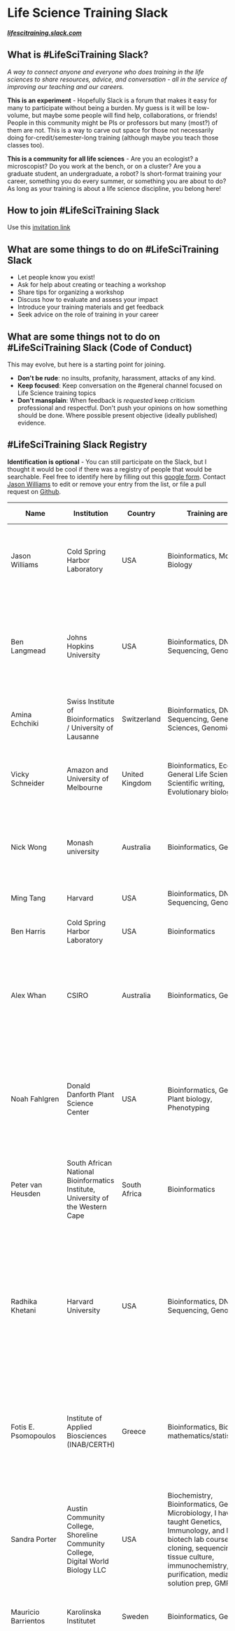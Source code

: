 # Life Science Training Slack

#### *[lifescitraining.slack.com](https://lifescitraining.slack.com)*


## What is #LifeSciTraining Slack?

*A way to connect anyone and everyone who does training in the life sciences to share resources, advice, and conversation - all in the service of improving our teaching and our careers.*

**This is an experiment** - Hopefully Slack is a forum that makes it easy for many to participate without being a burden. My guess is it will be low-volume, but maybe some people will find help, collaborations, or friends! People in this community might be PIs or professors but many (most?) of them are not. This is a way to carve out space for those not necessarily doing for-credit/semester-long training (although maybe you teach those classes too).

**This is a community for all life sciences** - Are you an ecologist? a microscopist? Do you work at the bench, or on a cluster? Are you a graduate student, an undergraduate, a robot? Is short-format training your career,  something you do every summer, or something you are about to do? As long as your training is about a life science discipline, you belong here!

## How to join #LifeSciTraining Slack

Use this [invitation link](https://join.slack.com/t/lifescitraining/shared_invite/enQtNDc2NDk2NzMyNjkyLTE0NTRmNzBkYTIxZTBjNWIzNDhjZjc0MjU1MmFjZDNiMWI5MWQ4MTQxMDA3MDg1OGFjNzlhOGY4NWY2NjczMmM)

## What are some things to do on #LifeSciTraining Slack

- Let people know you exist!
- Ask for help about creating or teaching a workshop
- Share tips for organizing a workshop
- Discuss how to evaluate and assess your impact
- Introduce your training materials and get feedback
- Seek advice on the role of training in your career


## What are some things not to do on #LifeSciTraining Slack (Code of Conduct)

This may evolve, but here is a starting point for joining.

- **Don't be rude**: no insults, profanity, harassment, attacks of any kind.
- **Keep focused**: Keep conversation on the #general channel focused on Life Science training topics
- **Don't mansplain**: When feedback is *requested* keep criticism professional and respectful. Don't push your opinions on how something should be done. Where possible present objective (ideally published) evidence.

## #LifeSciTraining Slack Registry

**Identification is optional** - You can still participate on the Slack, but I thought it would be cool if there was a registry of people that would be searchable.  Feel free to identify here by filling out this [google form](https://goo.gl/forms/ZBW1Vln3RXs5uvTx1). Contact [Jason Williams](mailto:williams@cshl.edu) to edit or remove your entry from the list, or file a pull request on [Github](https://github.com/JasonJWilliamsNY/LifeSciTrainingSlack). 

|Name|Institution|Country|Training areas|Training Frequency|Contact|Communities|Teaching Tags|URL|
|----|-----------|-------|--------------|------------------|-------|-----------|--------------|---|
|Jason Williams|Cold Spring Harbor Laboratory|USA|Bioinformatics, Molecular Biology| A few times a year|williams@cshl.edu, twitter: @JasonWilliamsNY|The Carpentries - Software, Data, Library Carpentry, CyVerse, NIH Data Commons|Molecular cloning, R, Python, Jupyter, Docker, cloud computing, RNA-Seq, education and assessment|[http://jasonjwilliamsny.github.io/profile/](http://jasonjwilliamsny.github.io/profile/)|
|Ben Langmead|Johns Hopkins University|USA|Bioinformatics, DNA Sequencing, Genomics|Once a year or less|ben.langmead@gmail.com|ISCB - International Society for Computational Biology, NIH - National Institutes of Health, NSF - National Science Foundation|algorithms, data structures, programming|[http://www.langmead-lab.org/teaching-materials](http://www.langmead-lab.org/teaching-materials)|
|Amina Echchiki|Swiss Institute of Bioinformatics / University of Lausanne|Switzerland|Bioinformatics, DNA Sequencing, General Life Sciences, Genomics|A few times a year|a.echchiki@gmail.com; twitter: @aechchik|ELIXIR, SIB Training |bioinformatics, genome assembly, long reads sequencing||
|Vicky Schneider|Amazon and University of Melbourne|United Kingdom |Bioinformatics, Ecology, General Life Sciences, Scientific writing, Evolutionary biologist |A few times a year|Mvschneiderg@gmail.com|Galaxy|Bioinformatics, population genetics, ecology and evolution of biodiversity, introduction to ML||
|Nick Wong|Monash university|Australia|Bioinformatics, Genomics|A few times a year|Nick.wong@monash.edu|ABACBS - Australian Bioinformatics and Computational Biology Society|R, genomics, RNA-Seq |[https://github.com/MonashBioinformaticsPlatform](https://github.com/MonashBioinformaticsPlatform)|
|Ming Tang|Harvard|USA|Bioinformatics, DNA Sequencing, Genomics|A few times a year|tangming2005@gmail.com|NIH - National Institutes of Health|ChIP-Seq, single cell RNA-Seq, unix shell, R, snakemake|[https://divingintogeneticsandgenomics.rbind.io/](https://divingintogeneticsandgenomics.rbind.io/)|
|Ben Harris|Cold Spring Harbor Laboratory|USA|Bioinformatics|Once a year or less|bharris@cshl.edu @b_harris_12||python||
|Alex Whan|CSIRO |Australia |Bioinformatics, Genomics|A few times a year|@alexwhan|ABACBS - Australian Bioinformatics and Computational Biology Society, The Carpentries - Software, Data, Library Carpentry|R, git||
|Noah Fahlgren|Donald Danforth Plant Science Center|USA|Bioinformatics, Genomics, Plant biology, Phenotyping|A few times a year|nfahlgren@danforthcenter.org, Twitter: @NoahFahlgren|ASPB - American Society of Plant Biology, ISCB - International Society for Computational Biology, NSF - National Science Foundation|image analysis, statistics, bioinformatics |[https://www.danforthcenter.org/scientists-research/principal-investigators/noah-fahlgren](https://www.danforthcenter.org/scientists-research/principal-investigators/noah-fahlgren)|
|Peter van Heusden|South African National Bioinformatics Institute, University of the Western Cape|South Africa|Bioinformatics|A few times a year|pvanheus|Galaxy, ASBCB - African Society for Bioinformatics and Computational Biology|python, microbial bioinformatics, galaxy||
|Radhika Khetani|Harvard University|USA|Bioinformatics, DNA Sequencing, Genomics|Once a month or more|khetani.r@gmail.com, rs_khetani|The Carpentries - Software, Data, Library Carpentry, Galaxy, GOBLET - Global Organisation for Bioinformatics Learning, Education & Training, H3ABioNet - Pan African Bioinformatics network|R, HPC, NGS, Data management|[https://hbctraining.github.io/main](https://hbctraining.github.io/main)|
|Fotis E. Psomopoulos|Institute of Applied Biosciences (INAB/CERTH) |Greece |Bioinformatics, Biology mathematics/statistics|A few times a year|@fopsom|The Carpentries - Software, Data, Library Carpentry, ELIXIR, ISCB - International Society for Computational Biology|NGS Data Analysis, R (Intro / Advanced), Machine Learning for Life Sciences, Reproducibility approaches (Docker, CWL) |[https://fpsom.github.io](https://fpsom.github.io)|
|Sandra Porter|Austin Community College, Shoreline Community College, Digital World Biology LLC|USA|Biochemistry, Bioinformatics, Genomics, Microbiology, I have also taught Genetics, Immunology, and lots of biotech lab courses - cloning, sequencing, tissue culture, immunochemistry, protein purification, media and solution prep, GMPs|A few times a year|digitalbio@gmail.com  @digitalbio|ASM - American Soceity for Microbiology, NSF - National Science Foundation, Bio-Link, NABT (National Association of Biology Teachers)|Bioinformatics for biologists, and Bioinformatics for biology instructors|[https://DWBio.com](https://DWBio.com)|
|Mauricio Barrientos|Karolinska Institutet|Sweden|Bioinformatics, Genomics|Once a year or less|mauricio.barrientos@ki.se||||
|Sonika Tyagi|Monash University |Australia |Bioinformatics, Biology mathematics/statistics, DNA Sequencing, General Life Sciences, Genomics, Health/medical sciences, Microbiology|A few times a year, Once a month or more|sonika.tyagi@monash.edu, @tsonika|ABACBS - Australian Bioinformatics and Computational Biology Society, The Carpentries - Software, Data, Library Carpentry, EMBL - European Molecular Biology Laboratory (and all EMBL-related projects), Galaxy, GOBLET - Global Organisation for Bioinformatics Learning, Education & Training|NGS, RADseq, alignment, de novo assembly, RNAseq, CHIPseq, metagenomics, cancer genomics. R, Python, HPC, open refine |[http://github.com/tsonika](http://github.com/tsonika)|
|Peter Hoyt|Oklahoma State University|USA|Bioinformatics, DNA Sequencing, Genomics, Molecular biology|A few times a year|peter.r.hoyt@okstate.edu  @peterrhoyt|The Carpentries - Software, Data, Library Carpentry, CyVerse|Bioinformatics, Genomics, Sequencing||
|Alyssa Valcourt|James Madison University|USA|Science Librarian who supports Chemistry, Biology, Physics, Geology|A few times a year|valcouah@jmu.edu @alyssavalcourt|ACRL- Association of College & Research Libraries|||
|Conor Meehan|Institute of Tropical Medicine|Belgium|Bioinformatics, DNA Sequencing, Genomics, Health/medical sciences|A few times a year|con_meehan||phylogenetics, molecular epidemiology, pathogen dynamics||
|Julie McMurry|OSU|USA|Health/medical sciences, GSuite for team science|A few times a year|@figgyjam|NIH - National Institutes of Health|gsuite, data science|[https://data2health.github.io/mtip-tutorial/](https://data2health.github.io/mtip-tutorial/)|
|Emily Lescak|University of Alaska |USA|Bioinformatics, General Life Sciences, Microbiology, Microscopy, Scientific writing, science communication|A few times a year|elescak@alaska.edu; @elescak|Genetics Society of America|science communication, bioinformatics||
|Olabode Ajayi|University of the Western Cape/SANBI|South Africa|Bioinformatics, Biology mathematics/statistics, DNA Sequencing, Genomics, Proteomics|Once a year or less|3004115@myuwc.ac.za|The Carpentries - Software, Data, Library Carpentry, Galaxy, H3ABioNet - Pan African Bioinformatics network, ISCB - International Society for Computational Biology, NIH - National Institutes of Health|Bioinformatics and Datascience|[https://github.com/boratonAJ](https://github.com/boratonAJ)|
|Lex Nederbragt|University of Oslo|Norway|Bioinformatics|A few times a year|lex.nederbragt@ibv.uio.no Twitter: [@lexnederbragt](twitter.com/lexnederbragt)|The Carpentries - Software and Data Carpentry|Bioinformatics, Good Practice in Computational Biology, Reproducibility in Computational Biology, Sequencing data analysis|[https://github.com/lexnederbragt](https://github.com/lexnederbragt)|
|Lisa Federer|National Library of Medicicne|USA|Scientific writing, data management and visualization, R programming|Once a year or less|lisa.federer@nih.gov|NIH - National Institutes of Health|R, data management, data visualization, text mining|[https://github.com/informationista/](https://github.com/informationista/)|
|Lee Katz|Enteric Diseases Laboratory Branch, Centers for Disease Control and Prevention|USA|Bioinformatics|Once a year or less|@lskatz||genomic epidemiology, comparative genomics||
|Adrian Gomez|Cold Spring Harbor Laboratory|USA|General Life Sciences, Neuroscience, Neurobiologist turned Science Informationist|A few times a year|@cheech_gomez|NIH - National Institutes of Health, NSF - National Science Foundation, SFN - Society for Neuroscience|||
|Srihari Radhakrishnan|Arc Bio |USA|Bioinformatics, Genomics|Once a year or less|srihari176@gmail.com||sequencing, dataviz, bioinformatics, unix, R|[https://www.linkedin.com/in/srihari-radhakrishnan-6777528/](https://www.linkedin.com/in/srihari-radhakrishnan-6777528/)|
|Karen Word|UC Davis / the Carpentries|USA|Bioinformatics, Ecology, Genomics, Instructor training|A few times a year|krlizars@ucdavis.edu, @karen_word|The Carpentries - Software, Data, Library Carpentry, NIH - National Institutes of Health|||
|Robert Davey|Earlham Institute|UK|Bioinformatics, Scientific writing, Scientific Computing, Soft skills, e.g. poster design|A few times a year|@froggleston|The Carpentries - Software, Data, Library Carpentry, CyVerse, ELIXIR, EMBL - European Molecular Biology Laboratory (and all EMBL-related projects), Galaxy, NSF - National Science Foundation|Data management, Information Systems, HPC, ontologies|[https://github.com/froggleston](https://github.com/froggleston)|
|Toby Hodges|EMBL|Germany|Bioinformatics|Once a month or more|@tbyhdgs|ELIXIR, EMBL - European Molecular Biology Laboratory (and all EMBL-related projects)|Python, Bash, Version Control, Data Management, Regular Expressions, HPC|https://bio-it.embl.de|
|Umar Ahmad|Universiti Putra Malaysia and Malaysia Genome Institute (MGI)|Malaysia |Bioinformatics, DNA Sequencing, Genomics, Neuroscience, Scientific writing|Once a year or less|babasaraki@yahoo.co.uk/@babasaraki01|H3ABioNet - Pan African Bioinformatics network, ISCB - International Society for Computational Biology, ASBCB - African Society for Bioinformatics and Computational Biology |Bioinformatics, R, RNA-seq analysis, Python and Cancer Genomics||
|Terri Attwood|The University of Manchester|UK|Bioinformatics|A few times a year|teresa.k.attwood@manchester.ac.uk|GOBLET - Global Organisation for Bioinformatics Learning, Education & Training|protein sequence analysis, protein family characterisation, protein function annotation, introductory bioinformatics 4 schools|[https://www.research.manchester.ac.uk/portal/en/researchers/terri-attwood(7df29450-9ecd-4f4d-9e77-32f25f255d97)/publications.html](https://www.research.manchester.ac.uk/portal/en/researchers/terri-attwood(7df29450-9ecd-4f4d-9e77-32f25f255d97)/publications.html)|
|Edgar|Mount Sinai|USA|Biochemistry, Bioinformatics, Biology mathematics/statistics, Cell biology, DNA Sequencing, Ecology, General Life Sciences, Genomics, Marine biology, Metabolomics, Microbiology, Molecular biology, Proteomics, Scientific writing|A few times a year|eegonzalezk@gmail.com||Bioinformatics, Immunology, Biology|[https://eegk.github.io/](https://eegk.github.io/)|
|Samuel Seaver|Argonne National Laboratory|USA|Biochemistry, Bioinformatics, Biology mathematics/statistics, Plant biology|Once a year or less|@samseaver|ASPB - American Society of Plant Biology|||
|Molly Phillips|University of Florida|USA|Bioinformatics, Ecology, Marine biology, Plant biology|Once a month or more|mphillips@flmnh.ufl.edu|iDigBio|biodiversity, digitization data, natural history collections, biology, K-12, undergraduate, ecology|[https://www.idigbio.org/](https://www.idigbio.org/)|
| Clint Valentine|TwinStrand Biosciences|USA| Bioinformatics, DNA Sequencing, Genomics|Once a year or less| valentine.clint@gmail.com|EMGS - Environmental Mutagenesis & Genomics Society| Python, DNA Sequencing, Reproducible Bioinformatics Analysis|[https://github.com/clintval](https://github.com/clintval)|
|Sateesh Peri|University of Nevada, Reno|USA|Bioinformatics, Cell biology, Molecular biology|A few times a year|perisateesh@nevada.unr.edu|The Carpentries - Software, Data, Library Carpentry, CyVerse|||
|Ahmed Moustafa|American University in Cairo|Egypt|Bioinformatics, Biology mathematics/statistics, Genomics|A few times a year|amoustafa@aucegypt.edu|ASM - American Soceity for Microbiology, The Carpentries - Software, Data, Library Carpentry, ISCB - International Society for Computational Biology|Bioinformatics, Systems Biology, Population Genetics, Evolution||
|Denise Carvalho-Silva|EMBL-EBI (Open Targets)|United Kingdom|Bioinformatics, Genomics, Health/medical sciences, Drug discovery|Once a month or more|[@deniseome](http://twitter.com/deniseome)|EMBL - European Molecular Biology Laboratory (and all EMBL-related projects)|Ensembl genome browser, Open Targets, Genetic variation, Gene annotation|[https://github.com/deniseome](https://github.com/deniseome)|
|Tyson Swetnam|University of Arizona|USA|Ecology, Remote Sensing|A few times a year|tswetnam@cyverse.org|The Carpentries - Software, Data, Library Carpentry, CyVerse, NEON - National Ecological Observatory Network, NSF - National Science Foundation|R, Python, Remote Sensing, GIS, Ecology, Statistics, lidar, structure from motion|[https://tyson-swetnam.github.io/](https://tyson-swetnam.github.io/)|
|Moamen Elmassry|Texas Tech University|USA|Bioinformatics, Microbiology|A few times a year|moamen.elmassry@gmail.com; @MoamenElmassry|ASM - American Soceity for Microbiology|R, Unix, RNA-seq, microbiome, visualization|[https://github.com/MoamenElmassry](https://github.com/MoamenElmassry)|
|Marcia Mednick|Takara Bio USA|USA|Cell biology, DNA Sequencing, General Life Sciences, Microbiology, Molecular biology|Once a month or more|marciamednick@gmail.com||||
|Marco Chiapello|Italian National Research Council|Italy|Bioinformatics, DNA Sequencing, Genomics, Plant biology, Proteomics|A few times a year|chiapello.m@gmail.com / marpello1980|The Carpentries - Software, Data, Library Carpentry, ELIXIR|R, data analysis, proteomics analysis||
|Naupaka Zimmerman|University of San Francisco|USA|Bioinformatics, Biology mathematics/statistics, Ecology, Genomics|A few times a year|@naupakaz|ASM - American Soceity for Microbiology, The Carpentries - Software, Data, Library Carpentry, ESA - Ecological society of america, NEON - National Ecological Observatory Network, NSF - National Science Foundation|microbial ecology, community ecology, reproducible research|[http://z-lab.io/](http://z-lab.io/)|
|Jeff Oliver|University of Arizona|USA|Bioinformatics, Ecology, Evolution|Once a month or more|jcoliver@email.arizona.edu, @jcoliverAZ|The Carpentries - Software, Data, Library Carpentry, CyVerse|R, python, phyloinformatics|[https://jcoliver.github.io/learn-r](https://jcoliver.github.io/learn-r)|
|Sarah Stevens|University of Wisconsin - Madison|USA|Bioinformatics, Ecology, Genomics|A few times a year|@microStevens|The Carpentries - Software, Data, Library Carpentry||[http://sarahlrstevens.info](http://sarahlrstevens.info)|
|Chissa Rivaldi|University of Notre Dame|USA|Bioinformatics, Biology mathematics/statistics, DNA Sequencing, Ecology, General Life Sciences, Population genetics|A few times a year|clrivaldi@gmail.com, @powerofcheez|The Carpentries - Software, Data, Library Carpentry|bash, python; r, anatomy, physiology, population genetics, GIS|[https://github.com/crivaldi](https://github.com/crivaldi)|
|Chris Fields|University of Illinois Urbana-Champgin|USA|Bioinformatics, DNA Sequencing, Microbiome/Metagenome, Genomics|several times a year (varies)|[@cjfields](https://twitter.com/cjfields)|The Carpentries - Software, Data Carpentry; BD2K; H3ABioNet - Pan African Bioinformatics network|HPC, Python, R, Perl, Genomics, Epigenome, Metagenome, Microbiome|[https://github.com/HPCBio](https://github.com/HPCBio)|
|Alexander Botzki|VIB|Belgium|Bioinformatics, Cheminformatics, General Life Sciences|A few times a year|alexander.botzki@vib.be, @vibbioinfocore|ELIXIR|bash, python, docker, bioconda, protein structure analysis|[https://www.bits.vib.be](https://www.bits.vib.be)|


## Who started this and where is this going?

Me, Jason (@JasonWilliamsNY). I don't want to own it - it belongs to everyone. Let's see if it grows and is useful! If this takes off, we can talk about some more formal community roles/mechanisms and maybe even meet-ups! Share your ideas on Slack
